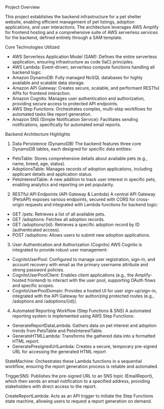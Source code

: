 Project Overview

This project establishes the backend infrastructure for a pet shelter website, enabling efficient management of pet listings, adoption applications, and user interactions. The architecture leverages AWS Amplify for frontend hosting and a comprehensive suite of AWS serverless services for the backend, defined entirely through a SAM template.

Core Technologies Utilized
- AWS Serverless Application Model (SAM): Defines the entire serverless application, ensuring infrastructure as code (IaC) principles.
- AWS Lambda: Event-driven, serverless compute functions handling all backend logic.
- Amazon DynamoDB: Fully managed NoSQL databases for highly available and scalable data storage.
- Amazon API Gateway: Creates secure, scalable, and performant RESTful APIs for frontend interaction.
- Amazon Cognito: Manages user authentication and authorization, providing secure access to protected API endpoints.
- AWS Step Functions: Orchestrates complex, multi-step workflows for automated tasks like report generation.
- Amazon SNS (Simple Notification Service): Facilitates sending notifications, specifically for automated email reports.

Backend Architecture Highlights
1. Data Persistence (DynamoDB)
The backend features three core DynamoDB tables, each designed for specific data entities:
- PetsTable: Stores comprehensive details about available pets (e.g., name, breed, age, status).
- AdoptionsTable: Manages records of adoption applications, including applicant details and application status.
- PetsInterestTable: A new addition to track user interest in specific pets, enabling analytics and reporting on pet popularity.

2. RESTful API Endpoints (API Gateway & Lambda)
A central API Gateway (PetsAPI) exposes various endpoints, secured with CORS for cross-origin requests and integrated with Lambda functions for backend logic:
- GET /pets: Retrieves a list of all available pets.
- GET /adoptions: Fetches all adoption records.
- GET /adoptions/{id}: Retrieves a specific adoption record by ID (authenticated access).
- POST /adoptions: Allows users to submit new adoption applications.

3. User Authentication and Authorization (Cognito)
AWS Cognito is integrated to provide robust user management:
- CognitoUserPool: Configured to manage user registration, sign-in, and account recovery with email as the primary username attribute and strong password policies.
- CognitoUserPoolClient: Enables client applications (e.g., the Amplify-hosted frontend) to interact with the user pool, supporting OAuth flows and specific scopes.
- CognitoUserPoolDomain: Provides a hosted UI for user sign-up/sign-in, integrated with the API Gateway for authorizing protected routes (e.g., /adoptions and /adoptions/{id}).

4. Automated Reporting Workflow (Step Functions & SNS)
A automated reporting system is implemented using AWS Step Functions:
- GenerateReportDataLambda: Gathers data on pet interest and adoption trends from PetsTable and PetsInterestTable.
- GenerateHTMLLambda: Transforms the gathered data into a formatted HTML report.
- GeneratePresignedUrlLambda: Creates a secure, temporary pre-signed URL for accessing the generated HTML report 

StateMachine: Orchestrates these Lambda functions in a sequential workflow, ensuring the report generation process is reliable and automated.

TriggerSNS: Publishes the pre-signed URL to an SNS topic (EmailReport), which then sends an email notification to a specified address, providing stakeholders with direct access to the report.

CreateReportLambda: Acts as an API trigger to initiate the Step Functions state machine, allowing users to request a report generation on demand.
